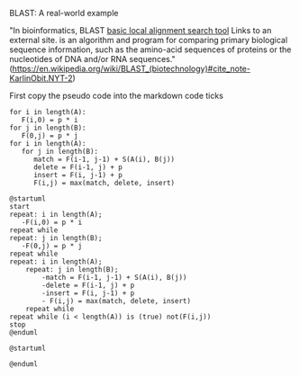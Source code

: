 BLAST: A real-world example

"In bioinformatics, BLAST [basic local alignment search tool](https://en.wikipedia.org/wiki/BLAST_(biotechnology))
Links to an external site. is an algorithm and program for comparing primary biological sequence information,
such as the amino-acid sequences of proteins or the nucleotides of DNA and/or RNA sequences." (<https://en.wikipedia.org/wiki/BLAST_(biotechnology)#cite_note-KarlinObit.NYT-2>)

First copy the pseudo code into the markdown code ticks

```
for i in length(A):
   F(i,0) = p * i
for j in length(B):
   F(0,j) = p * j
for i in length(A):
   for j in length(B):
      match = F(i-1, j-1) + S(A(i), B(j))
      delete = F(i-1, j) + p
      insert = F(i, j-1) + p
      F(i,j) = max(match, delete, insert)
```

```plantuml
@startuml
start
repeat: i in length(A);
   -F(i,0) = p * i
repeat while
repeat: j in length(B);
   -F(0,j) = p * j
repeat while 
repeat: i in length(A);
    repeat: j in length(B);
        -match = F(i-1, j-1) + S(A(i), B(j))
        -delete = F(i-1, j) + p
        -insert = F(i, j-1) + p
        - F(i,j) = max(match, delete, insert)
    repeat while 
repeat while (i < length(A)) is (true) not(F(i,j)) 
stop
@enduml
```

```plantuml
@startuml

@enduml
```

